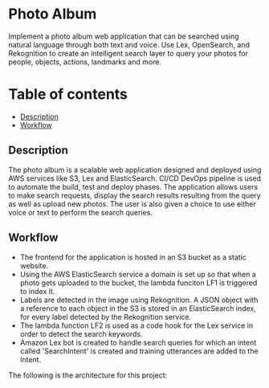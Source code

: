 
# **Photo Album**
 
Implement a photo album web application that can be searched using natural language
through both text and voice. Use Lex, OpenSearch, and
Rekognition to create an intelligent search layer to query your photos for people,
objects, actions, landmarks and more.


# Table of contents
* [Description](#description)
* [Workflow](#workflow)


## Description

The photo album is a scalable web application designed and deployed using AWS services like S3, Lex and ElasticSearch. CI/CD DevOps pipeline is used to automate the build, test and deploy phases. The application allows users to make search requests, display the search results resulting from the query as well as upload new photos. The user is also given a choice to use either voice or text to perform the search queries.



## Workflow

* The frontend for the application is hosted in an S3 bucket as a static website.
* Using the AWS ElasticSearch service a domain is set up so that when a photo gets uploaded to the bucket, the lambda funciton LF1 is triggered to index it.
* Labels are detected in the image using Rekognition. A JSON object with a reference to each object in the S3 is stored in an ElasticSearch index, for every label detected by the Rekognition service.
* The lambda function LF2 is used as a code hook for the Lex service in order to detect the search keywords.
* Amazon Lex bot is created to handle search queries for which an intent called 'SearchIntent' is created and training utterances are added to the intent.

The following is the architecture for this project: 

